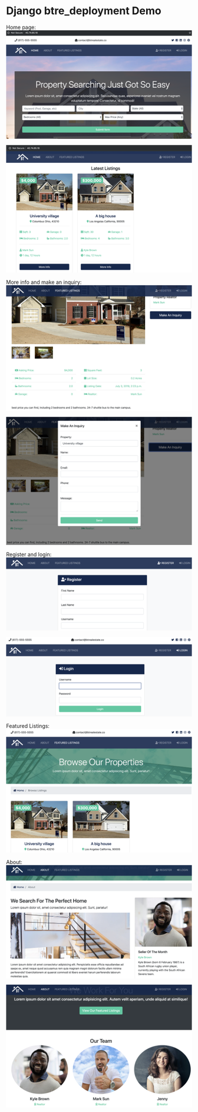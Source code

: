 # Django btre_deployment Demo

Home page:
![image](https://github.com/rayljc/btre_deployment/blob/master/image/Demo_Home_01.png)

![image](https://github.com/rayljc/btre_deployment/blob/master/image/Demo_Home_02.png)

More info and make an inquiry:
![image](https://github.com/rayljc/btre_deployment/blob/master/image/Demo_MoreInfo.png)

![image](https://github.com/rayljc/btre_deployment/blob/master/image/Demo_MakeInquiry.png)

Register and login:
![image](https://github.com/rayljc/btre_deployment/blob/master/image/Demo_Register.png)

![image](https://github.com/rayljc/btre_deployment/blob/master/image/Demo_Login.png)

Featured Listings:
![image](https://github.com/rayljc/btre_deployment/blob/master/image/Demo_Featured_Listings.png)

About:
![image](https://github.com/rayljc/btre_deployment/blob/master/image/Demo_About_01.png)

![image](https://github.com/rayljc/btre_deployment/blob/master/image/Demo_About_02.png)
